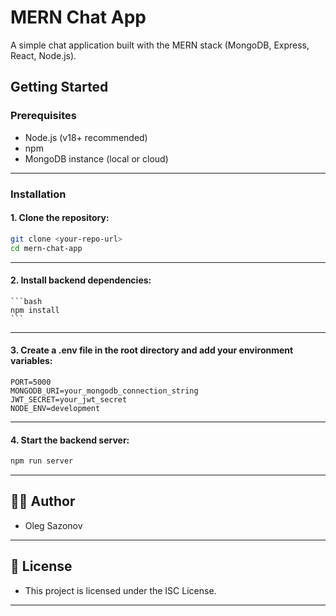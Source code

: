 # MERN Chat App

A simple chat application built with the MERN stack (MongoDB, Express, React, Node.js).

## Getting Started

### Prerequisites

-   Node.js (v18+ recommended)
-   npm
-   MongoDB instance (local or cloud)

---

### Installation

#### 1. Clone the repository:

```bash
git clone <your-repo-url>
cd mern-chat-app
```

---

#### 2. Install backend dependencies:

    ```bash
    npm install
    ```

---

#### 3. Create a .env file in the root directory and add your environment variables:

```env
PORT=5000
MONGODB_URI=your_mongodb_connection_string
JWT_SECRET=your_jwt_secret
NODE_ENV=development
```

---

#### 4. Start the backend server:

```bash
npm run server
```

---

## 👨‍💻 Author

-   Oleg Sazonov

---

## 📄 License

-   This project is licensed under the ISC License.

---
